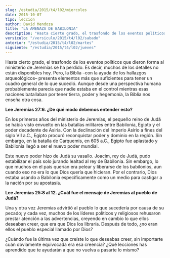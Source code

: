 ```yaml
---
slug: /estudia/2015/t4/l02/miercoles
date: 2015-10-07
tipo: leccion
author: David Mendoza
title: "LA AMENAZA DE BABILONIA"
description: "Hasta cierto grado, el trasfondo de los eventos políticos que dieron forma al  ministerio de Jeremías se ha perdido. Es decir, muchos de los detalles no están  disponibles hoy. Pero, la Biblia –con la ayuda de los hallazgos arqueológicos–  presenta elementos más que suficiente..."
versiculo: "/versiculo/2015/t4/l02/sabado"
anterior: "/estudia/2015/t4/l02/martes"
siguiente: "/estudia/2015/t4/l02/jueves"
---
```


Hasta cierto grado, el trasfondo de los eventos políticos que dieron forma al ministerio de Jeremías se ha perdido. Es decir, muchos de los detalles no están disponibles hoy. Pero, la Biblia –con la ayuda de los hallazgos arqueológicos– presenta elementos más que suficientes para tener un cuadro general de lo que sucedió. Aunque desde una perspectiva humana probablemente parecía que nadie estaba en el control mientras esas naciones batallaban por tener tierra, poder y hegemonía, la Biblia nos enseña otra cosa.

**Lee Jeremías 27:6. ¿De qué modo debemos entender esto?**

En los primeros años del ministerio de Jeremías, el pequeño reino de Judá se había visto envuelto en las batallas militares entre Babilonia, Egipto y el poder decadente de Asiria. Con la declinación del Imperio Asirio a fines del siglo VII a.C., Egipto procuró reconquistar poder y dominio en la región. Sin embargo, en la batalla de Carquemis, en 605 a.C., Egipto fue aplastado y Babilonia llegó a ser el nuevo poder mundial.

Este nuevo poder hizo de Judá su vasallo. Joacim, rey de Judá, pudo estabilizar el país solo jurando lealtad al rey de Babilonia. Sin embargo, lo que muchos en el país querían era pelear y liberarse de los babilonios, aun cuando eso no era lo que Dios quería que hicieran. Por el contrario, Dios estaba usando a Babilonia específicamente como un medio para castigar a la nación por su apostasía.

**Lee Jeremías 25:8 al 12. ¿Cuál fue el mensaje de Jeremías al pueblo de Judá?**

Una y otra vez Jeremías advirtió al pueblo lo que sucedería por causa de su pecado; y cada vez, muchos de los líderes políticos y religiosos rehusaron prestar atención a las advertencias, creyendo en cambio lo que ellos deseaban creer, que era que Dios los libraría. Después de todo, ¿no eran ellos el pueblo especial llamado por Dios?

¿Cuándo fue la última vez que creíste lo que deseabas creer, sin importarte cuán obviamente equivocada era esa creencia? ¿Qué lecciones has aprendido que te ayudarán a que no vuelva a pasarte lo mismo?
